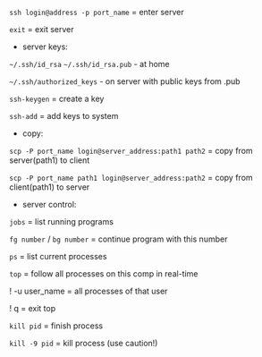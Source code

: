 `ssh login@address -p port_name` = enter server

`exit` = exit server

- server keys:

`~/.ssh/id_rsa`
`~/.ssh/id_rsa.pub` - at home

`~/.ssh/authorized_keys` - on server with public keys from .pub

`ssh-keygen` = create a key

`ssh-add` = add keys to system

- copy:

`scp -P port_name login@server_address:path1 path2` = copy from server(path1) to client

`scp -P port_name path1 login@server_address:path2` = copy from client(path1) to server

- server control:

`jobs` = list running programs

`fg number` / `bg number` = continue program with this number

`ps` = list current processes

`top` = follow all processes on this comp in real-time

! -u user_name = all processes of that user

! q = exit top

`kill pid` = finish process

`kill -9 pid` = kill process (use caution!)
